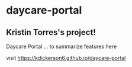 # daycare-portal
## Kristin Torres's project!
Daycare Portal
... to summarize features here


visit https://kdickerson6.github.io/daycare-portal